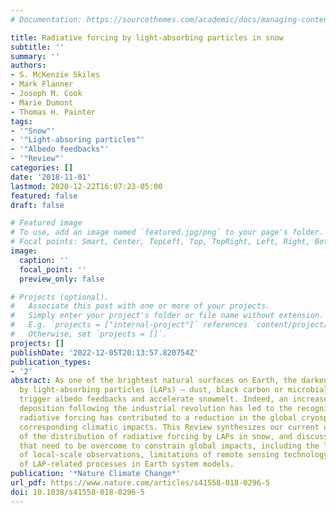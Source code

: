 ```yaml
---
# Documentation: https://sourcethemes.com/academic/docs/managing-content/

title: Radiative forcing by light-absorbing particles in snow
subtitle: ''
summary: ''
authors:
- S. McKenzie Skiles
- Mark Flanner
- Joseph M. Cook
- Marie Dumont
- Thomas H. Painter
tags:
- '"Snow"'
- '"Light-absoring particles"'
- '"Albedo feedbacks"'
- '"Review"'
categories: []
date: '2018-11-01'
lastmod: 2020-12-22T16:07:23-05:00
featured: false
draft: false

# Featured image
# To use, add an image named `featured.jpg/png` to your page's folder.
# Focal points: Smart, Center, TopLeft, Top, TopRight, Left, Right, BottomLeft, Bottom, BottomRight.
image:
  caption: ''
  focal_point: ''
  preview_only: false

# Projects (optional).
#   Associate this post with one or more of your projects.
#   Simply enter your project's folder or file name without extension.
#   E.g. `projects = ["internal-project"]` references `content/project/deep-learning/index.md`.
#   Otherwise, set `projects = []`.
projects: []
publishDate: '2022-12-05T20:13:57.820754Z'
publication_types:
- '2'
abstract: As one of the brightest natural surfaces on Earth, the darkening of snow
  by light-absorbing particles (LAPs) — dust, black carbon or microbial growth — can
  trigger albedo feedbacks and accelerate snowmelt. Indeed, an increase in black carbon
  deposition following the industrial revolution has led to the recognition that LAP
  radiative forcing has contributed to a reduction in the global cryosphere, with
  corresponding climatic impacts. This Review synthesizes our current understanding
  of the distribution of radiative forcing by LAPs in snow, and discusses the challenges
  that need to be overcome to constrain global impacts, including the limited scope
  of local-scale observations, limitations of remote sensing technology and the representation
  of LAP-related processes in Earth system models.
publication: '*Nature Climate Change*'
url_pdf: https://www.nature.com/articles/s41558-018-0296-5
doi: 10.1038/s41558-018-0296-5
---
```

